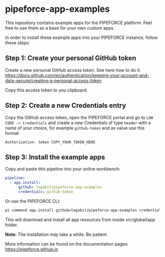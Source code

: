 # pipeforce-app-examples 

This repository contains example apps for the PIPEFORCE platform. Feel free to use them as a base for your own custom apps.

In order to install these example apps into your PIPEFORCE instance, follow these steps:

## Step 1: Create your personal GitHub token

Create a new personal GitHub access token. See here how to do it:
https://docs.github.com/en/authentication/keeping-your-account-and-data-secure/creating-a-personal-access-token 

Copy this access token to you clipboard.

## Step 2: Create a new Credentials entry

Copy the GitHub access token, open the PIPEFORCE portal and go to `LOW CODE -> Credentials` and create a new Credentials of type `header` with a name of your choice, for example `github-token` and as value use this format:

```
Authorization: token COPY_YOUR_TOKEN_HERE
```

## Step 3: Install the example apps

Copy and paste this pipeline into your online workbench:

```yaml
pipeline:
  - app.install:
      github: logabit/pipeforce-app-examples
      credentials: github-token
```

Or use the PIPEFORCE CLI:

```bash
pi command app.install github=logabit/pipeforce-app-examples credentials=github-token
```

This will download and install all app resources from inside src/global/app folder.

**Note:** The installation may take a while. Be patient.

More information can be found on the documentation pages: https://pipeforce.github.io 
